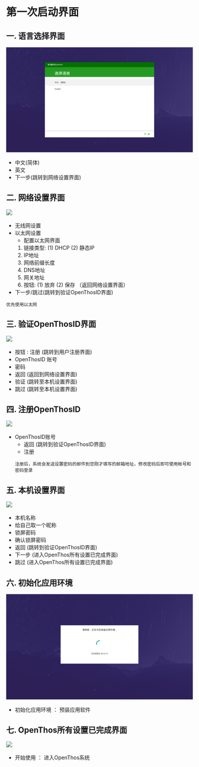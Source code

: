# 第一次启动界面   
## 一. 语言选择界面
![](pic/shoucipeizhi/xuanzeyuyanjiemian.png)
   - 中文(简体) 
   - 英文 
   - 下一步(跳转到网络设置界面)
   
## 二. 网络设置界面  
![](pic/shoucipeizhi/wangluoshezhi.jpg) 
   - 无线网设置
   - 以太网设置
     - 配置以太网界面  
     1. 链接类型: (1) DHCP  (2) 静态IP  
     2. IP地址
     3. 网络前缀长度
     4. DNS地址
     5. 网关地址
     6. 按钮: (1) 放弃  (2) 保存  （返回网络设置界面）
   - 下一步/跳过(跳转到验证OpenThosID界面)
   ```
   优先使用以太网
   ```
   
## 三. 验证OpenThosID界面  
![](pic/shoucipeizhi/yanzheng.jpg)
   - 按钮 : 注册 (跳转到用户注册界面)
   - OpenThosID 账号
   - 密码  
   - 返回 (返回到网络设置界面)  
   - 验证 (跳转至本机设置界面)  
   - 跳过 (跳转至本机设置界面)  
   
## 四. 注册OpenThosID  
![](pic/shoucipeizhi/zhuce.jpg)    
   - OpenThosID账号  
     - 返回 (跳转到验证OpenThosID界面)  
     - 注册
     ```
     注册后，系统会发送设置密码的邮件到您刚才填写的邮箱地址，修改密码后即可使用帐号和密码登录
     ```
## 五. 本机设置界面   
![](pic/shoucipeizhi/benjishezhi.jpg)   
   - 本机名称  
   - 给自己取一个昵称  
   - 锁屏密码  
   - 确认锁屏密码
   - 返回 (跳转到验证OpenThosID界面)  
   - 下一步 (进入OpenThos所有设置已完成界面)
   - 跳过 (进入OpenThos所有设置已完成界面)  
   
## 六. 初始化应用环境
![](pic/shoucipeizhi/appinstall.png) 
   - 初始化应用环境 ： 预装应用软件 

## 七. OpenThos所有设置已完成界面
![](pic/shoucipeizhi/start.jpg) 
   - 开始使用 ： 进入OpenThos系统
